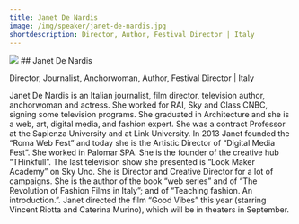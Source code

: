 ```yaml
---
title: Janet De Nardis 
image: /img/speaker/janet-de-nardis.jpg
shortdescription: Director, Author, Festival Director | Italy 
---
```

<img src="/img/speaker/janet-de-nardis.jpg">
## Janet De Nardis

Director, Journalist, Anchorwoman, Author, Festival Director | Italy 

Janet De Nardis is an Italian journalist, film director, television author, anchorwoman and actress. She worked for RAI, Sky and Class CNBC, signing some television programs. She graduated in Architecture and she is a web, art, digital media, and fashion expert. She was a contract Professor at the Sapienza University and at Link University. In 2013 Janet founded the “Roma Web Fest” and today she is the Artistic Director of “Digital Media Fest”. She worked in Palomar SPA. She is the founder of the creative hub “THinkfull”. The last television show she presented is “Look Maker Academy” on Sky Uno. She is Director and Creative Director for a lot of campaigns. She is the author of the book “web series” and of “The Revolution of Fashion Films in Italy”; and of “Teaching fashion. An introduction.”. Janet directed the film “Good Vibes” this year (starring Vincent Riotta and Caterina Murino), which will be in theaters in September. 

